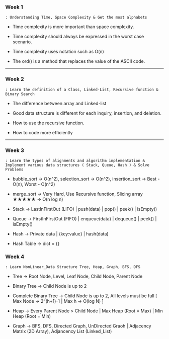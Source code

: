 ### Week 1
    : Understanding Time, Space Complexity & Get the most alphabets

- Time complexity is more important than space complexity.

- Time complexity should always be expressed in the worst case scenario.

- Time complexity uses notation such as O(n)

- The ord() is a method that replaces the value of the ASCII code.

---

### Week 2
    : Learn the definition of a Class, Linked-List, Recursive function & Binary Search

- The difference between array and Linked-list

- Good data structure is different for each inquiry, insertion, and deletion.

- How to use the recursive function.

- How to code more efficiently

---

### Week 3
    : Learn the types of alignments and algorithm implementation & Implement various data structures ( Stack, Queue, Hash ) & Solve Problems

- bubble_sort -> O(n^2), selection_sort -> O(n^2), insertion_sort  -> Best - O(n), Worst - O(n^2)

- merge_sort -> Very Hard, Use Recursive function, Slicing array ★★★★★ -> O(n log n)

- Stack -> LastInFirstOut (LIFO) | push(data) | pop() | peek() | isEmpty()

- Queue -> FirstInFirstOut (FIFO) | enqueue(data) | dequeue() | peek() | isEmpty()

- Hash -> Private data | {key:value} | hash(data)

- Hash Table -> dict = {}


### Week 4 
    : Learn NonLinear_Data Structure Tree, Heap, Graph, BFS, DFS

- Tree -> Root Node, Level, Leaf Node, Child Node, Parent Node

- Binary Tree -> Child Node is up to 2

- Complete Binary Tree -> Child Node is up to 2, All levels must be full [ Max Node -> 2^(h+1)-1 | Max h -> O(log N) ]

- Heap -> Every Parent Node > Child Node | Max Heap (Root = Max) | Min Heap (Root = Min)

- Graph -> BFS, DFS, Directed Graph, UnDirected Graoh | Adjacency Matrix (2D Array), Adjancency List (Linked_List)